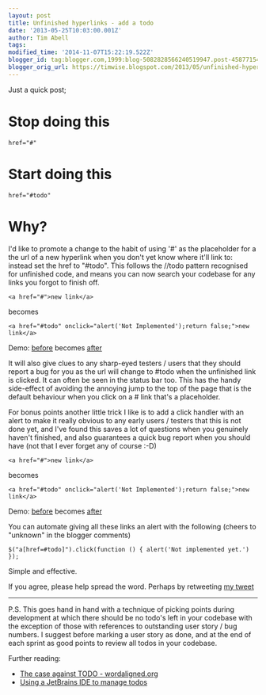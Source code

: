 ```yaml
---
layout: post
title: Unfinished hyperlinks - add a todo
date: '2013-05-25T10:03:00.001Z'
author: Tim Abell
tags:
modified_time: '2014-11-07T15:22:19.522Z'
blogger_id: tag:blogger.com,1999:blog-5082828566240519947.post-4587715440628289713
blogger_orig_url: https://timwise.blogspot.com/2013/05/unfinished-hyperlinks-add-todo.html
---
```


Just a quick post;

# Stop doing this

    href="#"


# Start doing this

    href="#todo"

# Why?

I'd like to promote a change to the habit of using '#' as the placeholder for a the url of a new hyperlink when you don't yet know where it'll link to: instead set the href to "#todo". This follows the //todo pattern recognised for unfinished code, and means you can now search your codebase for any links you forgot to finish off.

    <a href="#">new link</a>

becomes

    <a href="#todo" onclick="alert('Not Implemented');return false;">new link</a>

Demo: <a href="#">before</a> becomes <a href="#todo">after</a>


It will also give clues to any sharp-eyed testers / users that they should
report a bug for you as the url will change to #todo when the unfinished link
is clicked. It can often be seen in the status bar too.  This has the handy
side-effect of avoiding the annoying jump to the top of the page that is the
default behaviour when you click on a # link that's a placeholder.

For bonus points another little trick I like is to add a click handler with an
alert to make it really obvious to any early users / testers that this is not
done yet, and I've found this saves a lot of questions when you genuinely
haven't finished, and also guarantees a quick bug report when you should have
(not that I ever forget any of course :-D)

    <a href="#">new link</a>

becomes

    <a href="#todo" onclick="alert('Not Implemented');return false;">new link</a>

Demo: <a href="#">before</a> becomes <a href="#todo" onclick="alert('Not Implemented');return false;">after</a>

You can automate giving all these links an alert with the following (cheers to
"unknown" in the blogger comments)

    $("a[href=#todo]").click(function () { alert('Not implemented yet.') });

Simple and effective.

If you agree, please help spread the word. Perhaps by retweeting [my tweet](https://twitter.com/tim_abell/status/338235507203002368)

* * *

P.S. This goes hand in hand with a technique of picking points during development at which there should be no todo's left in your codebase with the exception of those with references to outstanding user story / bug numbers. I suggest before marking a user story as done, and at the end of each sprint as good points to review all todos in your codebase.

Further reading:

*   [The case against TODO - wordaligned.org](http://wordaligned.org/articles/todo)
*   [Using a JetBrains IDE to manage todos](http://blog.jetbrains.com/webide/2012/10/managing-todo/)

